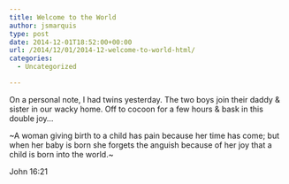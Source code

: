 ```yaml
---
title: Welcome to the World
author: jsmarquis
type: post
date: 2014-12-01T18:52:00+00:00
url: /2014/12/01/2014-12-welcome-to-world-html/
categories:
  - Uncategorized

---
```

On a personal note, I had twins yesterday. The two boys join their daddy & sister in our wacky home. Off to cocoon for a few hours & bask in this double joy&#8230;

~A woman giving birth to a child has pain because her time has come; but when her baby is born she forgets the anguish because of her joy that a child is born into the world.~
  
John 16:21